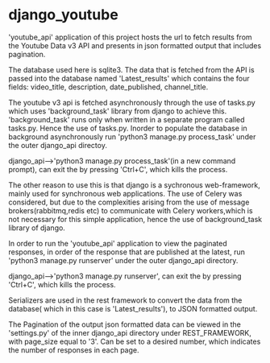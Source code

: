 # django_youtube

'youtube_api' application of this project hosts the url to fetch results from the Youtube Data v3 API and presents in json formatted output that includes pagination.

The database used here is sqlite3. The data that is fetched from the API is passed into the database named 'Latest_results' which contains the four fields: video_title, description, date_published, channel_title.

The youtube v3 api is fetched asynchronously through the use of tasks.py which uses 'background_task' library from django to achieve this. 'background_task' runs only when written in a separate program called tasks.py. Hence the use of tasks.py. Inorder to populate the database in background asynchronously run 'python3 manage.py process_task' under the outer django_api directoy.

django_api-->'python3 manage.py process_task'(in a new command prompt), can exit the by pressing 'Ctrl+C', which kills the process.

The other reason to use this is that django is a sychronous web-framework, mainly used for synchronous web applications. The use of Celery was considered, but due to the complexities arising from the use of message brokers(rabbitmq,redis etc) to communicate with Celery workers,which is not necessary for this simple application, hence the use of background_task library of django.

In order to run the 'youtube_api' application to view the paginated responses, in order of the response that are published at the latest, run 'python3 manage.py runserver' under the outer django_api directory.

django_api-->'python3 manage.py runserver',  can exit the by pressing 'Ctrl+C', which kills the process.

Serializers are used in the rest framework to convert the data from the database( which in this case is 'Latest_results'), to JSON formatted output.

The Pagination of the output json formatted data can be viewed in the 'settings.py' of the inner django_api directory under REST_FRAMEWORK, with page_size equal to '3'. Can be set to a desired number, which indicates the number of responses in each page.
